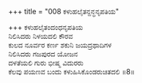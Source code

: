 +++
title = "008 ಕಳುಹಲೈತನ್ದನ್ಧನೃಪತಿಯ"

+++
ಕಳುಹಲೈತಂದಂಧನೃಪತಿಯ  
ನಿಲಿಸಿದರು ನಿಳಯದಲಿ ಕೌರವ  
ಕುಲದ ನೂರ್ವರ ಕರ್ಣ ಶಕುನಿ ಜಯದ್ರಥಾದಿಗಳ   
ನಿಲಿಸಿದರು ಗಜಪುರದ ಯೋಜನ  
ದಳತೆಯಲಿ ಗುರು ಭೀಷ್ಮ ವಿದುರರು  
ಕೆಲವು ಪಯಣವ ಬಂದು ಕಳುಹಿಸಿಕೊಂಡರುಚಿತದಲಿ     ॥8॥